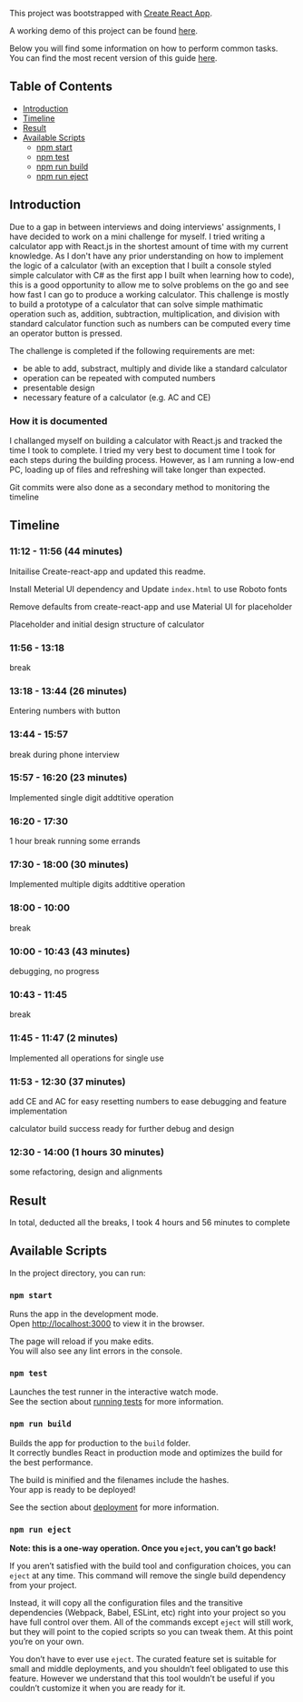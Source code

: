 This project was bootstrapped with [Create React App](https://github.com/facebook/create-react-app).

A working demo of this project can be found [here](http://speed-coding-challenge-calculator.s3-website-ap-southeast-1.amazonaws.com/).

Below you will find some information on how to perform common tasks.<br>
You can find the most recent version of this guide [here](https://github.com/facebook/create-react-app/blob/master/packages/react-scripts/template/README.md).

## Table of Contents

- [Introduction](#introduction)
- [Timeline](#timeline)
- [Result](#result)
- [Available Scripts](#available-scripts)
  - [npm start](#npm-start)
  - [npm test](#npm-test)
  - [npm run build](#npm-run-build)
  - [npm run eject](#npm-run-eject)

## Introduction

Due to a gap in between interviews and doing interviews' assignments, I have decided to work on a mini challenge for myself. I tried writing a calculator app with React.js in the shortest amount of time with my current knowledge. As I don't have any prior understanding on how to implement the logic of a calculator (with an exception that I built a console styled simple calculator with C# as the first app I built when learning how to code), this is a good opportunity to allow me to solve problems on the go and see how fast I can go to produce a working calculator. This challenge is mostly to build a prototype of a calculator that can solve simple mathimatic operation such as, addition, subtraction, multiplication, and division with standard calculator function such as numbers can be computed every time an operator button is pressed.

The challenge is completed if the following requirements are met:
- be able to add, substract, multiply and divide like a standard calculator
- operation can be repeated with computed numbers
- presentable design
- necessary feature of a calculator (e.g. AC and CE)

### How it is documented

I challanged myself on building a calculator with React.js and tracked the time I took to complete. I tried my very best to document time I took for each steps during the building process. However, as I am running a low-end PC, loading up of files and refreshing will take longer than expected.

Git commits were also done as a secondary method to monitoring the timeline

## Timeline

### 11:12 - 11:56 (44 minutes)

Initailise Create-react-app and updated this readme.

Install Meterial UI dependency and Update `index.html` to use Roboto fonts

Remove defaults from create-react-app and use Material UI for placeholder

Placeholder and initial design structure of calculator

### 11:56 - 13:18

break

### 13:18 - 13:44 (26 minutes)

Entering numbers with button

### 13:44 - 15:57

break during phone interview

### 15:57 - 16:20 (23 minutes)

Implemented single digit addtitive operation

### 16:20 - 17:30 

1 hour break running some errands

### 17:30 - 18:00 (30 minutes)

Implemented multiple digits addtitive operation

### 18:00 - 10:00

break

### 10:00 - 10:43 (43 minutes)

debugging, no progress

### 10:43 - 11:45

break

### 11:45 - 11:47 (2 minutes)

Implemented all operations for single use

### 11:53 - 12:30 (37 minutes)

add CE and AC for easy resetting numbers to ease debugging and feature implementation

calculator build success ready for further debug and design

### 12:30 - 14:00 (1 hours 30 minutes)

some refactoring, design and alignments 

## Result

In total, deducted all the breaks, I took 4 hours and 56 minutes to complete

## Available Scripts

In the project directory, you can run:

### `npm start`

Runs the app in the development mode.<br>
Open [http://localhost:3000](http://localhost:3000) to view it in the browser.

The page will reload if you make edits.<br>
You will also see any lint errors in the console.

### `npm test`

Launches the test runner in the interactive watch mode.<br>
See the section about [running tests](#running-tests) for more information.

### `npm run build`

Builds the app for production to the `build` folder.<br>
It correctly bundles React in production mode and optimizes the build for the best performance.

The build is minified and the filenames include the hashes.<br>
Your app is ready to be deployed!

See the section about [deployment](#deployment) for more information.

### `npm run eject`

**Note: this is a one-way operation. Once you `eject`, you can’t go back!**

If you aren’t satisfied with the build tool and configuration choices, you can `eject` at any time. This command will remove the single build dependency from your project.

Instead, it will copy all the configuration files and the transitive dependencies (Webpack, Babel, ESLint, etc) right into your project so you have full control over them. All of the commands except `eject` will still work, but they will point to the copied scripts so you can tweak them. At this point you’re on your own.

You don’t have to ever use `eject`. The curated feature set is suitable for small and middle deployments, and you shouldn’t feel obligated to use this feature. However we understand that this tool wouldn’t be useful if you couldn’t customize it when you are ready for it.
